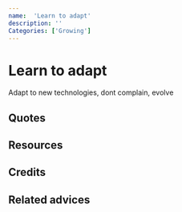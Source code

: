 ```yaml
---
name:  'Learn to adapt'
description: ''
Categories: ['Growing']
---
```

# Learn to adapt

Adapt to new technologies, dont complain, evolve

## Quotes

## Resources

## Credits

## Related advices
